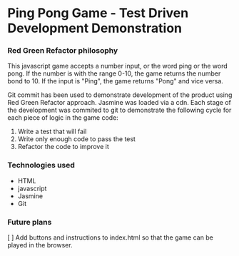 # Ping Pong Game - Test Driven Development Demonstration

### Red Green Refactor philosophy

This javascript game accepts a number input, or the word ping or the word pong.
If the number is with the range 0-10, the game returns the number bond to 10.
If the input is "Ping", the game returns "Pong" and vice versa.


Git commit has been used to demonstrate development of the product using Red Green Refactor approach.
Jasmine was loaded via a cdn. Each stage of the development was commited to git to demonstrate the following cycle for each piece of logic in the game code:
1. Write a test that will fail
2. Write only enough code to pass the test
3. Refactor the code to improve it

### Technologies used
- HTML
- javascript
- Jasmine
- Git


### Future plans
[ ] Add buttons and instructions to index.html so that the game can be played in the browser.